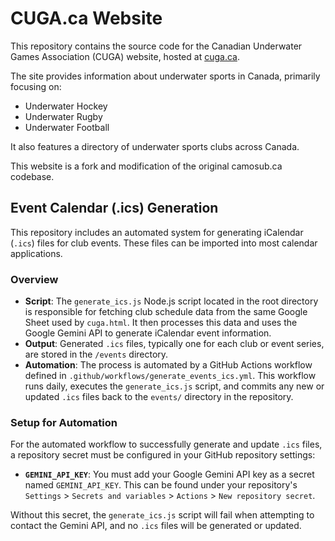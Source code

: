 # CUGA.ca Website

This repository contains the source code for the Canadian Underwater Games Association (CUGA) website, hosted at [cuga.ca](https://www.cuga.ca).

The site provides information about underwater sports in Canada, primarily focusing on:
*   Underwater Hockey
*   Underwater Rugby
*   Underwater Football

It also features a directory of underwater sports clubs across Canada.

This website is a fork and modification of the original camosub.ca codebase.

## Event Calendar (.ics) Generation

This repository includes an automated system for generating iCalendar (`.ics`) files for club events. These files can be imported into most calendar applications.

### Overview

-   **Script**: The `generate_ics.js` Node.js script located in the root directory is responsible for fetching club schedule data from the same Google Sheet used by `cuga.html`. It then processes this data and uses the Google Gemini API to generate iCalendar event information.
-   **Output**: Generated `.ics` files, typically one for each club or event series, are stored in the `/events` directory.
-   **Automation**: The process is automated by a GitHub Actions workflow defined in `.github/workflows/generate_events_ics.yml`. This workflow runs daily, executes the `generate_ics.js` script, and commits any new or updated `.ics` files back to the `events/` directory in the repository.

### Setup for Automation

For the automated workflow to successfully generate and update `.ics` files, a repository secret must be configured in your GitHub repository settings:

-   **`GEMINI_API_KEY`**: You must add your Google Gemini API key as a secret named `GEMINI_API_KEY`. This can be found under your repository's `Settings` > `Secrets and variables` > `Actions` > `New repository secret`.

Without this secret, the `generate_ics.js` script will fail when attempting to contact the Gemini API, and no `.ics` files will be generated or updated.
